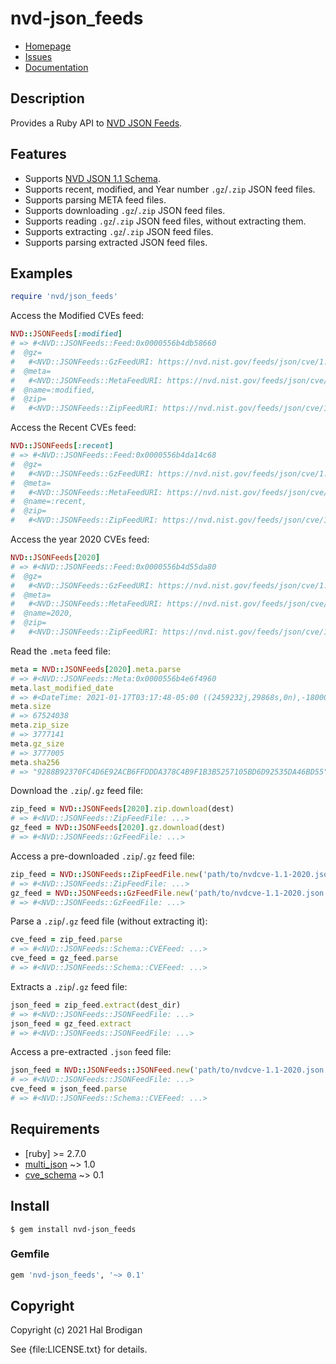 # nvd-json_feeds

* [Homepage](https://github.com/postmodern/nvd-json_feeds.rb#readme)
* [Issues](https://github.com/postmodern/nvd-json_feeds.rb/issues)
* [Documentation](http://rubydoc.info/gems/nvd-json_feeds/frames)

## Description

Provides a Ruby API to [NVD JSON Feeds].

## Features

* Supports [NVD JSON 1.1 Schema].
* Supports recent, modified, and Year number `.gz`/`.zip` JSON feed files.
* Supports parsing META feed files.
* Supports downloading `.gz`/`.zip` JSON feed files.
* Supports reading `.gz`/`.zip` JSON feed files, without extracting them.
* Supports extracting `.gz`/`.zip` JSON feed files.
* Supports parsing extracted JSON feed files.

## Examples

```ruby
require 'nvd/json_feeds'
```

Access the Modified CVEs feed:

```ruby
NVD::JSONFeeds[:modified]
# => #<NVD::JSONFeeds::Feed:0x0000556b4db58660
#  @gz=
#   #<NVD::JSONFeeds::GzFeedURI: https://nvd.nist.gov/feeds/json/cve/1.1/nvdcve-1.1-modified.json.gz>,
#  @meta=
#   #<NVD::JSONFeeds::MetaFeedURI: https://nvd.nist.gov/feeds/json/cve/1.1/nvdcve-1.1-modified.meta>,
#  @name=:modified,
#  @zip=
#   #<NVD::JSONFeeds::ZipFeedURI: https://nvd.nist.gov/feeds/json/cve/1.1/nvdcve-1.1-modified.json.zip>>
```

Access the Recent CVEs feed:

```ruby
NVD::JSONFeeds[:recent]
# => #<NVD::JSONFeeds::Feed:0x0000556b4da14c68
#  @gz=
#   #<NVD::JSONFeeds::GzFeedURI: https://nvd.nist.gov/feeds/json/cve/1.1/nvdcve-1.1-recent.json.gz>,
#  @meta=
#   #<NVD::JSONFeeds::MetaFeedURI: https://nvd.nist.gov/feeds/json/cve/1.1/nvdcve-1.1-recent.meta>,
#  @name=:recent,
#  @zip=
#   #<NVD::JSONFeeds::ZipFeedURI: https://nvd.nist.gov/feeds/json/cve/1.1/nvdcve-1.1-recent.json.zip>>
```

Access the year 2020 CVEs feed:

```ruby
NVD::JSONFeeds[2020]
# => #<NVD::JSONFeeds::Feed:0x0000556b4d55da80
#  @gz=
#   #<NVD::JSONFeeds::GzFeedURI: https://nvd.nist.gov/feeds/json/cve/1.1/nvdcve-1.1-2020.json.gz>,
#  @meta=
#   #<NVD::JSONFeeds::MetaFeedURI: https://nvd.nist.gov/feeds/json/cve/1.1/nvdcve-1.1-2020.meta>,
#  @name=2020,
#  @zip=
#   #<NVD::JSONFeeds::ZipFeedURI: https://nvd.nist.gov/feeds/json/cve/1.1/nvdcve-1.1-2020.json.zip>>
```

Read the `.meta` feed file:

```ruby
meta = NVD::JSONFeeds[2020].meta.parse
# => #<NVD::JSONFeeds::Meta:0x0000556b4e6f4960
meta.last_modified_date
# => #<DateTime: 2021-01-17T03:17:48-05:00 ((2459232j,29868s,0n),-18000s,2299161j)>
meta.size
# => 67524038
meta.zip_size
# => 3777141
meta.gz_size
# => 3777005
meta.sha256
# => "9288B92370FC4D6E92ACB6FFDDDA378C4B9F1B3B5257105BD6D92535DA46BD55"
```

Download the `.zip`/`.gz` feed file:

```ruby
zip_feed = NVD::JSONFeeds[2020].zip.download(dest)
# => #<NVD::JSONFeeds::ZipFeedFile: ...>
gz_feed = NVD::JSONFeeds[2020].gz.download(dest)
# => #<NVD::JSONFeeds::GzFeedFile: ...>
```

Access a pre-downloaded `.zip`/`.gz` feed file:

```ruby
zip_feed = NVD::JSONFeeds::ZipFeedFile.new('path/to/nvdcve-1.1-2020.json.zip')
# => #<NVD::JSONFeeds::ZipFeedFile: ...>
gz_feed = NVD::JSONFeeds::GzFeedFile.new('path/to/nvdcve-1.1-2020.json.gz')
# => #<NVD::JSONFeeds::GzFeedFile: ...>
```

Parse a `.zip`/`.gz` feed file (without extracting it):

```ruby
cve_feed = zip_feed.parse
# => #<NVD::JSONFeeds::Schema::CVEFeed: ...>
cve_feed = gz_feed.parse
# => #<NVD::JSONFeeds::Schema::CVEFeed: ...>
```

Extracts a `.zip`/`.gz` feed file:

```ruby
json_feed = zip_feed.extract(dest_dir)
# => #<NVD::JSONFeeds::JSONFeedFile: ...>
json_feed = gz_feed.extract
# => #<NVD::JSONFeeds::JSONFeedFile: ...>
```

Access a pre-extracted `.json` feed file:

```ruby
json_feed = NVD::JSONFeeds::JSONFeed.new('path/to/nvdcve-1.1-2020.json')
# => #<NVD::JSONFeeds::JSONFeedFile: ...>
cve_feed = json_feed.parse
# => #<NVD::JSONFeeds::Schema::CVEFeed: ...>
```

## Requirements

* [ruby] >= 2.7.0
* [multi_json] ~> 1.0
* [cve_schema] ~> 0.1

## Install

```shell
$ gem install nvd-json_feeds
```

### Gemfile

```ruby
gem 'nvd-json_feeds', '~> 0.1'
```

## Copyright

Copyright (c) 2021 Hal Brodigan

See {file:LICENSE.txt} for details.

[NVD JSON Feeds]: https://nvd.nist.gov/vuln/data-feeds#JSON_FEEDS
[NVD JSON 1.1 Schema]: https://csrc.nist.gov/schema/nvd/feed/1.1/nvd_cve_feed_json_1.1.schema

[multi_json]: https://github.com/intridea/multi_json#readme
[cve_schema]: https://github.com/postmodern/cve_schema.rb#readme
